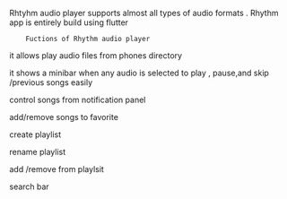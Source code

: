 Rhtyhm audio player supports almost all types of audio formats .
Rhythm app is entirely build using flutter

        Fuctions of Rhythm audio player


it allows play audio files from phones directory 

it shows a minibar when any audio is selected  to play , pause,and skip /previous  songs easily

control songs from notification panel

add/remove songs to favorite

create playlist

rename playlist

add /remove from playlsit

search bar  


